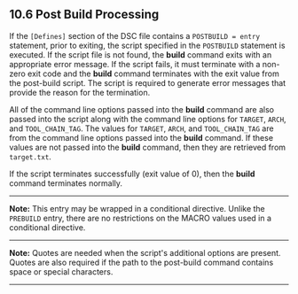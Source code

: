 <!--- @file
  10.6 Post Build Processing

  Copyright (c) 2008-2017, Intel Corporation. All rights reserved.<BR>

  Redistribution and use in source (original document form) and 'compiled'
  forms (converted to PDF, epub, HTML and other formats) with or without
  modification, are permitted provided that the following conditions are met:

  1) Redistributions of source code (original document form) must retain the
     above copyright notice, this list of conditions and the following
     disclaimer as the first lines of this file unmodified.

  2) Redistributions in compiled form (transformed to other DTDs, converted to
     PDF, epub, HTML and other formats) must reproduce the above copyright
     notice, this list of conditions and the following disclaimer in the
     documentation and/or other materials provided with the distribution.

  THIS DOCUMENTATION IS PROVIDED BY TIANOCORE PROJECT "AS IS" AND ANY EXPRESS OR
  IMPLIED WARRANTIES, INCLUDING, BUT NOT LIMITED TO, THE IMPLIED WARRANTIES OF
  MERCHANTABILITY AND FITNESS FOR A PARTICULAR PURPOSE ARE DISCLAIMED. IN NO
  EVENT SHALL TIANOCORE PROJECT  BE LIABLE FOR ANY DIRECT, INDIRECT, INCIDENTAL,
  SPECIAL, EXEMPLARY, OR CONSEQUENTIAL DAMAGES (INCLUDING, BUT NOT LIMITED TO,
  PROCUREMENT OF SUBSTITUTE GOODS OR SERVICES; LOSS OF USE, DATA, OR PROFITS;
  OR BUSINESS INTERRUPTION) HOWEVER CAUSED AND ON ANY THEORY OF LIABILITY,
  WHETHER IN CONTRACT, STRICT LIABILITY, OR TORT (INCLUDING NEGLIGENCE OR
  OTHERWISE) ARISING IN ANY WAY OUT OF THE USE OF THIS DOCUMENTATION, EVEN IF
  ADVISED OF THE POSSIBILITY OF SUCH DAMAGE.

-->


## 10.6 Post Build Processing

If the `[Defines]` section of the DSC file contains a `POSTBUILD = entry`
statement, prior to exiting, the script specified in the `POSTBUILD` statement
is executed. If the script file is not found, the **build** command exits with
an appropriate error message. If the script fails, it must terminate with a
non-zero exit code and the **build** command terminates with the exit value
from the post-build script. The script is required to generate error messages
that provide the reason for the termination.

All of the command line options passed into the **build** command are also
passed  into the script along with the command line options for `TARGET`,
`ARCH`, and `TOOL_CHAIN_TAG`. The values for `TARGET`, `ARCH`, and
`TOOL_CHAIN_TAG` are from the command line options passed into the **build**
command. If these values are not passed into the **build** command, then they
are retrieved from `target.txt`.

If the script terminates successfully (exit value of 0), then the **build**
command terminates normally.

**********
**Note:** This entry may be wrapped in a conditional directive. Unlike the
`PREBUILD` entry, there are no restrictions on the MACRO values used in a
conditional directive.
**********
**Note:** Quotes are needed when the script's additional options are present.
Quotes are also required if the path to the post-build command contains space
or special characters.
**********
